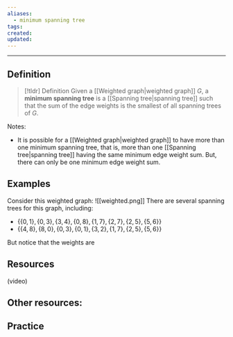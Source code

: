 ```yaml
---
aliases:
  - minimum spanning tree
tags: 
created: 
updated:
---
```

---
## Definition 

> [!tldr] Definition
> Given a [[Weighted graph|weighted graph]] $G$, a **minimum spanning tree** is a [[Spanning tree|spanning tree]] such that the sum of the edge weights is the smallest of all spanning trees of $G$. 

Notes: 
- It is possible for a [[Weighted graph|weighted graph]] to have more than one minimum spanning tree, that is, more than one [[Spanning tree|spanning tree]] having the same minimum edge weight sum. But, there can only be one minimum edge weight sum. 

## Examples 

Consider this weighted graph: 
![[weighted.png]]
There are several spanning trees for this graph, including: 
* $\{\{0,1\}, \{0,3\}, \{3,4\}, \{0,8\}, \{1,7\}, \{2,7\}, \{2,5\}, \{5,6\}\}$
* $\{\{4,8\}, \{8,0\}, \{0,3\}, \{0,1\}, \{3,2\}, \{1,7\}, \{2,5\}, \{5,6\}\}$

But notice that the weights are 
## Resources 

(video)

Other resources: 
- 

## Practice 
